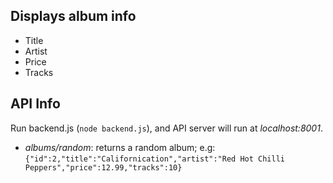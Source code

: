 ## Displays album info
- Title
- Artist
- Price
- Tracks

## API Info
Run backend.js (`node backend.js`), and API server will run at *localhost:8001*.

- *albums/random*: returns a random album; e.g:
`{"id":2,"title":"Californication","artist":"Red Hot Chilli Peppers","price":12.99,"tracks":10}`